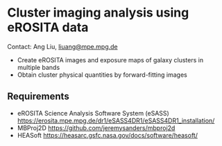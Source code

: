 # Cluster imaging analysis using eROSITA data
Contact: Ang Liu, liuang@mpe.mpg.de

- Create eROSITA images and exposure maps of galaxy clusters in multiple bands
- Obtain cluster physical quantities by forward-fitting images

## Requirements
- eROSITA Science Analysis Software System (eSASS)
  https://erosita.mpe.mpg.de/dr1/eSASS4DR1/eSASS4DR1_installation/
- MBProj2D
  https://github.com/jeremysanders/mbproj2d
- HEASoft
  https://heasarc.gsfc.nasa.gov/docs/software/heasoft/
